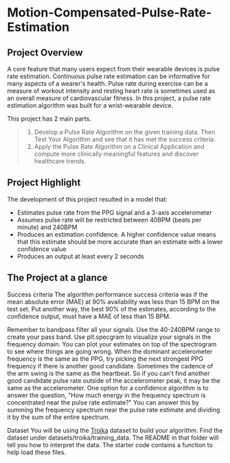 # Motion-Compensated-Pulse-Rate-Estimation

## Project Overview
A core feature that many users expect from their wearable devices is pulse rate estimation. Continuous pulse rate estimation can be informative for many aspects of a wearer's 
health. Pulse rate during exercise can be a measure of workout intensity and resting heart rate is sometimes used as an overall measure of cardiovascular fitness. 
In this project, a pulse rate estimation algorithm was built for a wrist-wearable device.

This project has 2 main parts.

> 1. Develop a Pulse Rate Algorithm on the given training data. Then Test Your Algorithm and see that it has met the success criteria.
> 2. Apply the Pulse Rate Algorithm on a Clinical Application and compute more clinically meaningful features and discover healthcare trends.

## Project Highlight
The development of this project resulted in a model that:
* Estimates pulse rate from the PPG signal and a 3-axis accelerometer
* Assumes pulse rate will be restricted between 40BPM (beats per minute) and 240BPM
* Produces an estimation confidence. A higher confidence value means that this estimate should be more accurate than an estimate with a lower confidence value
* Produces an output at least every 2 seconds



## The Project at a glance

Success criteria
The algorithm performance success criteria was if the mean absolute error (MAE) at 90% availability was less than 15 BPM on the test set. Put another way, the best 90% of the estimates, according to the confidence output, must have a MAE of less than 15 BPM.


Remember to bandpass filter all your signals. Use the 40-240BPM range to create your pass band.
Use plt.specgram to visualize your signals in the frequency domain. You can plot your estimates on top of the spectrogram to see where things are going wrong.
When the dominant accelerometer frequency is the same as the PPG, try picking the next strongest PPG frequency if there is another good candidate.
Sometimes the cadence of the arm swing is the same as the heartbeat. So if you can't find another good candidate pulse rate outside of the accelerometer peak, it may be the same as the accelerometer.
One option for a confidence algorithm is to answer the question, "How much energy in the frequency spectrum is concentrated near the pulse rate estimate?" You can answer this by summing the frequency spectrum near the pulse rate estimate and dividing it by the sum of the entire spectrum.

Dataset
You will be using the [Troika](https://ieeexplore.ieee.org/document/6905737) dataset to build your algorithm. Find the dataset under datasets/troika/training_data. The README in that folder will tell you how to interpret the data. The starter code contains a function to help load these files.


